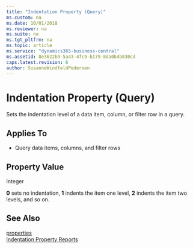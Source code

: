 ```yaml
---
title: "Indentation Property (Query)"
ms.custom: na
ms.date: 10/01/2018
ms.reviewer: na
ms.suite: na
ms.tgt_pltfrm: na
ms.topic: article
ms.service: "dynamics365-business-central"
ms.assetid: 8e3622b9-5a43-4fc9-b179-8da0b4b830cd
caps.latest.revision: 6
author: SusanneWindfeldPedersen
---
```


 

# Indentation Property (Query)
Sets the indentation level of a data item, column, or filter row in a query.  
  
## Applies To  
  
-   Query data items, columns, and filter rows  
  
## Property Value  
 Integer  
  
 **0** sets no indentation, **1** indents the item one level, **2** indents the item two levels, and so on.  
  
## See Also  
[properties](devenv-properties.md)  
[Indentation Property Reports](devenv-indentation-reports-property.md) 
